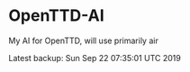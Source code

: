 # OpenTTD-AI
My AI for OpenTTD, will use primarily air

Latest backup: Sun Sep 22 07:35:01 UTC 2019
